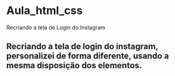 # Aula_html_css
Recriando a tela de Login do Instagram
## Recriando a tela de login do instagram, personalizei de forma diferente, usando a mesma disposição dos elementos.
